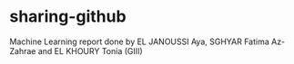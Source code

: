 # sharing-github
Machine Learning report done by EL JANOUSSI Aya, SGHYAR Fatima Az-Zahrae and EL KHOURY Tonia (GIII)
